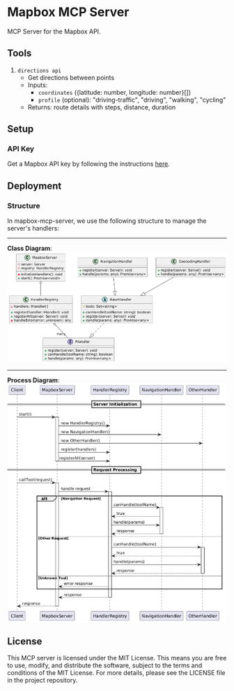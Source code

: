 <!--
 * @Author: AidenYangX
 * @Email: xscs709560271@gmail.com
 * @Date: 2024-12-21 23:30:55
 * @Description: Mapbox MCP Server
-->

# Mapbox MCP Server

MCP Server for the Mapbox API.

## Tools

1. `directions api`
   - Get directions between points
   - Inputs:
     - `coordinates` ({latitude: number, longitude: number}[])
     - `profile` (optional): "driving-traffic", "driving", "walking", "cycling"
   - Returns: route details with steps, distance, duration

## Setup

### API Key

Get a Mapbox API key by following the instructions [here](https://console.mapbox.com/account/access-tokens/).

## Deployment

### Structure

In mapbox-mcp-server, we use the following structure to manage the server's handlers:

---

**Class Diagram**:
![mapbox-mcp-server-class-diagram](./assets/MapboxMCPServerClass.png)

---

**Process Diagram**:
![mapbox-mcp-server-process-diagram](./assets/MapboxMCPServerProcess.png)

## License

This MCP server is licensed under the MIT License. This means you are free to use, modify, and distribute the software, subject to the terms and conditions of the MIT License. For more details, please see the LICENSE file in the project repository.
